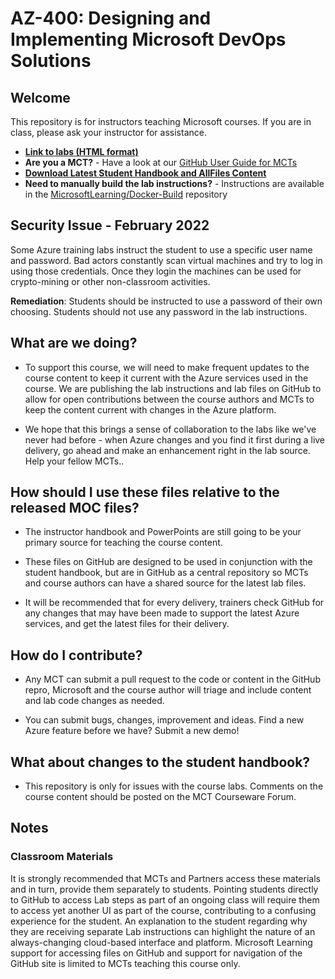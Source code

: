 # AZ-400: Designing and Implementing Microsoft DevOps Solutions

## Welcome

This repository is for instructors teaching Microsoft courses. If you are in class, please ask your instructor for assistance. 

- **[Link to labs (HTML format)](https://microsoftlearning.github.io/AZ400-DesigningandImplementingMicrosoftDevOpsSolutions/)**
- **Are you a MCT?** - Have a look at our [GitHub User Guide for MCTs](https://microsoftlearning.github.io/MCT-User-Guide/)
- **[Download Latest Student Handbook and AllFiles Content](../../releases/latest)**
- **Need to manually build the lab instructions?** - Instructions are available in the [MicrosoftLearning/Docker-Build](https://github.com/MicrosoftLearning/Docker-Build) repository

## Security Issue - February 2022

Some Azure training labs instruct the student to use a specific user name and password. Bad actors constantly scan virtual machines and try to log in using those credentials.
Once they login the machines can be used for crypto-mining or other non-classroom activities.

**Remediation**: Students should be instructed to use a password of their own choosing. Students should not use any password in the lab instructions. 

## What are we doing?

- To support this course, we will need to make frequent updates to the course content to keep it current with the Azure services used in the course.  We are publishing the lab instructions and lab files on GitHub to allow for open contributions between the course authors and MCTs to keep the content current with changes in the Azure platform.

- We hope that this brings a sense of collaboration to the labs like we've never had before - when Azure changes and you find it first during a live delivery, go ahead and make an enhancement right in the lab source.  Help your fellow MCTs..

## How should I use these files relative to the released MOC files?

- The instructor handbook and PowerPoints are still going to be your primary source for teaching the course content.

- These files on GitHub are designed to be used in conjunction with the student handbook, but are in GitHub as a central repository so MCTs and course authors can have a shared source for the latest lab files.

- It will be recommended that for every delivery, trainers check GitHub for any changes that may have been made to support the latest Azure services, and get the latest files for their delivery.

## How do I contribute?

- Any MCT can submit a pull request to the code or content in the GitHub repro, Microsoft and the course author will triage and include content and lab code changes as needed.

- You can submit bugs, changes, improvement and ideas.  Find a new Azure feature before we have?  Submit a new demo!

## What about changes to the student handbook?

- This repository is only for issues with the course labs. Comments on the course content should be posted on the MCT Courseware Forum. 

## Notes

### Classroom Materials

It is strongly recommended that MCTs and Partners access these materials and in turn, provide them separately to students.  Pointing students directly to GitHub to access Lab steps as part of an ongoing class will require them to access yet another UI as part of the course, contributing to a confusing experience for the student. An explanation to the student regarding why they are receiving separate Lab instructions can highlight the nature of an always-changing cloud-based interface and platform. Microsoft Learning support for accessing files on GitHub and support for navigation of the GitHub site is limited to MCTs teaching this course only.
